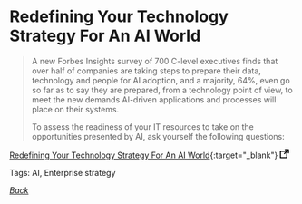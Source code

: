 # Redefining Your Technology Strategy For An AI World

> A new Forbes Insights survey of 700 C-level executives finds that over half of companies are taking steps to prepare their data, technology and people for AI adoption, and a majority, 64%, even go so far as to say they are prepared, from a technology point of view, to meet the new demands AI-driven applications and processes will place on their systems.
>
> To assess the readiness of your IT resources to take on the opportunities presented by AI, ask yourself the following questions:

[Redefining Your Technology Strategy For An AI World](https://www.forbes.com/sites/insights-delltechnologies/2018/12/04/redefining-your-technology-strategy-for-an-ai-world/){:target="_blank"} ![external redirect](../../img/ext-redir.png)

Tags: AI, Enterprise strategy

[_Back_](../)
